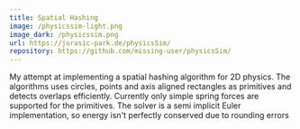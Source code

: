 ```yaml
---
title: Spatial Hashing
image: /physicssim-light.png
image_dark: /physicssim.png
url: https://jurasic-park.de/physicsSim/
repository: https://github.com/missing-user/physicsSim/
---
```

My attempt at implementing a spatial hashing algorithm for 2D physics. The algorithms uses circles, points and axis aligned rectangles as primitives and detects overlaps efficiently. Currently only simple spring forces are supported for the primitives. The solver is a semi implicit Euler implementation, so energy isn't perfectly conserved due to rounding errors